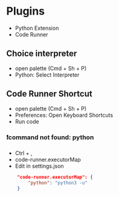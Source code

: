 # Plugins
- Python Extension
- Code Runner

## Choice interpreter
- open palette (Cmd + Sh + P)
- Python: Select Interpreter

## Code Runner Shortcut
- open palette (Cmd + Sh + P)
- Preferences: Open Keyboard Shortcuts
- Run code

### ❗️command not found: python
- Ctrl + ,
- code-runner.executorMap
- Edit in settings.json
```json
    "code-runner.executorMap": {
        "python": "python3 -u"
    }
```